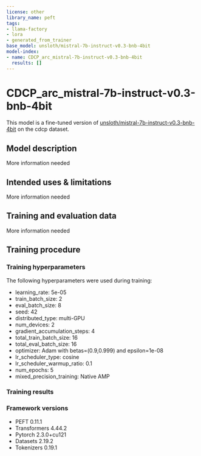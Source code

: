 ```yaml
---
license: other
library_name: peft
tags:
- llama-factory
- lora
- generated_from_trainer
base_model: unsloth/mistral-7b-instruct-v0.3-bnb-4bit
model-index:
- name: CDCP_arc_mistral-7b-instruct-v0.3-bnb-4bit
  results: []
---
```


<!-- This model card has been generated automatically according to the information the Trainer had access to. You
should probably proofread and complete it, then remove this comment. -->

# CDCP_arc_mistral-7b-instruct-v0.3-bnb-4bit

This model is a fine-tuned version of [unsloth/mistral-7b-instruct-v0.3-bnb-4bit](https://huggingface.co/unsloth/mistral-7b-instruct-v0.3-bnb-4bit) on the cdcp dataset.

## Model description

More information needed

## Intended uses & limitations

More information needed

## Training and evaluation data

More information needed

## Training procedure

### Training hyperparameters

The following hyperparameters were used during training:
- learning_rate: 5e-05
- train_batch_size: 2
- eval_batch_size: 8
- seed: 42
- distributed_type: multi-GPU
- num_devices: 2
- gradient_accumulation_steps: 4
- total_train_batch_size: 16
- total_eval_batch_size: 16
- optimizer: Adam with betas=(0.9,0.999) and epsilon=1e-08
- lr_scheduler_type: cosine
- lr_scheduler_warmup_ratio: 0.1
- num_epochs: 5
- mixed_precision_training: Native AMP

### Training results



### Framework versions

- PEFT 0.11.1
- Transformers 4.44.2
- Pytorch 2.3.0+cu121
- Datasets 2.19.2
- Tokenizers 0.19.1